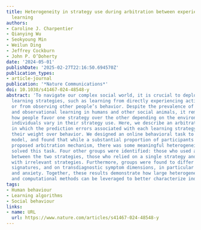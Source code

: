 ```yaml
---
title: Heterogeneity in strategy use during arbitration between experiential and observational
  learning
authors:
- Caroline J. Charpentier
- Qianying Wu
- Seokyoung Min
- Weilun Ding
- Jeffrey Cockburn
- John P. O’Doherty
date: '2024-05-01'
publishDate: '2025-02-27T22:16:50.694570Z'
publication_types:
- article-journal
publication: '*Nature Communications*'
doi: 10.1038/s41467-024-48548-y
abstract: 'To navigate our complex social world, it is crucial to deploy multiple
  learning strategies, such as learning from directly experiencing action outcomes
  or from observing other people’s behavior. Despite the prevalence of experiential
  and observational learning in humans and other social animals, it remains unclear
  how people favor one strategy over the other depending on the environment, and how
  individuals vary in their strategy use. Here, we describe an arbitration mechanism
  in which the prediction errors associated with each learning strategy influence
  their weight over behavior. We designed an online behavioral task to test our computational
  model, and found that while a substantial proportion of participants relied on the
  proposed arbitration mechanism, there was some meaningful heterogeneity in how people
  solved this task. Four other groups were identified: those who used a fixed mixture
  between the two strategies, those who relied on a single strategy and non-learners
  with irrelevant strategies. Furthermore, groups were found to differ on key behavioral
  signatures, and on transdiagnostic symptom dimensions, in particular autism traits
  and anxiety. Together, these results demonstrate how large heterogeneous datasets
  and computational methods can be leveraged to better characterize individual differences.'
tags:
- Human behaviour
- Learning algorithms
- Social behaviour
links:
- name: URL
  url: https://www.nature.com/articles/s41467-024-48548-y
---
```

